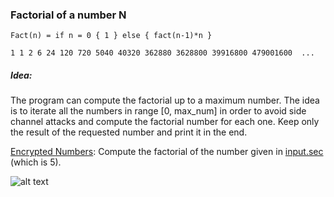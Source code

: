 ### Factorial of a number N
```Fact(n) = if n = 0 { 1 } else { fact(n-1)*n }```

```1 1 2 6 24 120 720 5040 40320 362880 3628800 39916800 479001600  ...```

##### Idea:
The program can compute the factorial up to a maximum number. The idea is to iterate all the numbers in range [0, max_num] in order to avoid side channel attacks and compute the factorial number for each one. Keep only the result of the requested number and print it in the end.

[Encrypted Numbers](https://github.com/momalab/privacy_benchmarks/tree/master/factorial/factorial_s.sca):
Compute the factorial of the number given in [input.sec](https://github.com/momalab/privacy_benchmarks/tree/master/factorial/input.sec) (which is 5).

![alt text](./../graphs/factorial.png)
